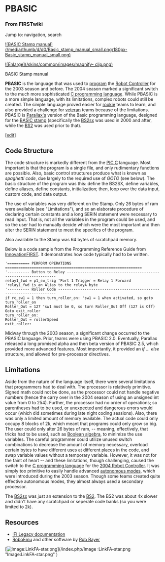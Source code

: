 # PBASIC

### From FIRSTwiki

Jump to: navigation, search

[![BASIC Stamp manual](/media/thumb/d/d0/Basic_stamp_manual_small.png/180px-
Basic_stamp_manual_small.png)](/index.php/Image:Basic_stamp_manual_small.png
"BASIC Stamp manual" )

[![Enlarge](/skins/common/images/magnify-
clip.png)](/index.php/Image:Basic_stamp_manual_small.png "Enlarge" )

BASIC Stamp manual

**PBASIC** is the language that was used to [program](/index.php/Programming "Programming" ) the [Robot Controller](/index.php/Robot_Controller "Robot Controller" ) for the 2003 season and before. The 2004 season marked a significant switch to the much more sophisticated [C programming language](/index.php/PIC_C "PIC C" ). While PBASIC is a more simple language, with its limitations, complex robots could still be created. The simple language proved easier for [rookie](/index.php?title=Rookie&action=edit "Rookie" ) teams to learn, and also provided a challenge for [veteran](/index.php?title=Veteran&action=edit "Veteran" ) teams because of the limitations. PBASIC is [Parallax's](/index.php/Parallax "Parallax" ) version of the Basic programming language, designed for the [BASIC stamp](/index.php/BASIC_stamp "BASIC stamp" ) (specifically the [BS2sx](/index.php/BS2sx "BS2sx" ) was used in 2000 and after, while the [BS2](/index.php/BS2 "BS2" ) was used prior to that). 

[[edit](/index.php?title=PBASIC&action=edit&section=1 "Edit section: Code
Structure" )]

## Code Structure

The code structure is markedly different from the [PIC C](/index.php/PIC_C
"PIC C" ) language. Most important is that the program is a single file, and
only rudimentary functions are possible. Also, basic control structures
produce what is known as _spaghetti code_, due largely to the required use of
_GOTO_ (see below). The basic structure of the program was this: define the
BS2SX, define variables, define aliases, define constants, initialization;
then, loop over the data input, custom code, and data output.

The use of variables was very different on the Stamp. Only 26 bytes of ram
were available (see "Limitations"), and so an elaborate procedure of declaring
certain constants and a long SERIN statement were necessary to read input.
That is, not all the variables in the program could be used, and so the user
had to manually decide which were the most important and then alter the SERIN
statement to meet the specifics of the program.

Also available to the Stamp was 64 bytes of scratchpad memory.

Below is a code sample from the Programming Reference Guide from
[InnovationFIRST](/index.php/InnovationFIRST "InnovationFIRST" ). It
demonstrates how code typically had to be written.

    
    
    
    '========== PERFORM OPERATIONS ==============================================================
    '---------- Button to Relay -----------------------------------------------------------------
    relay1_fwd = p1_sw_trig 'Port 1 Trigger = Relay 1 Forward
    'relay1_fwd is an Alias to the relayA byte
    '---------- Roller Code ---------------------------------------------------------------------
    if rc_sw1 = 1 then turn_roller_on: 'sw1 = 1 when activated, so goto turn_roller_on
    Roller_Out = 127 'sw1 must be 0, so turn Roller_Out Off (127 is Off)
    Goto exit_roller
    turn_roller_on:
    Roller_Out = rollerSpeed
    exit_roller:
    
    

Midway through the 2003 season, a significant change occurred to the PBASIC
language. Prior, teams were using PBASIC 2.0. Eventually, Parallax released a
long promised alpha and then beta version of PBASIC 2.5, which provided more
advanced features. Most importantly, it provided an _if ... else_ structure,
and allowed for pre-processor directives.


## Limitations

Aside from the nature of the language itself, there were several limitations
that programmers had to deal with. The processor is relatively primitive.
Signed math could not be done, as the processor could not handle negative
numbers (hence the carry over in the 2004 season of using an unsigned int
value from 0 to 254). Further, the processor had no order of operations; so
parentheses had to be used, or unexpected and dangerous errors would occur
(which did sometimes during late night coding sessions). Also, there was only
a limited amount of memory available. The actual code could only occupy 8
blocks of 2k, which meant that programs could only grow so big. The user could
only alter 26 bytes of ram, -- meaning, effectively, that tricks had to be
used, such as [Boolean algebra](/index.php?title=Boolean_algebra&action=edit
"Boolean algebra" ), to minimize the use variables. The careful programmer
could utilize unused switch combinations to decrease the amount of memory
necessary, overload certain bytes to have different uses at different places
in the code, and swap variable values without a temporary variable. However,
it was not for the faint of heart -- and these limitations, though
challenging, caused the switch to the [C programming
language](/index.php/PIC_C "PIC C" ) for the [2004 Robot
Controller](/index.php/Robot_Controller_%282004%29 "Robot Controller \(2004\)"
). It was simply too primitive to easily handle advanced [autonomous
modes](/index.php/Autonomous_mode "Autonomous mode" ), which were introduced
during the 2003 season. Though some teams created quite effective autonomous
modes, they almost always used a secondary processor.

  
The [BS2sx](/index.php/BS2sx "BS2sx" ) was just an extension to the
[BS2](/index.php/BS2 "BS2" ). The BS2 was about 4x slower and didn't have any
scratchpad or seperate code banks (so you were limited to 2k).


## Resources

  * [IFI Legacy documentation](http://innovationfirst.com/FIRSTRobotics/documentation-legacy.htm "http://innovationfirst.com/FIRSTRobotics/documentation-legacy.htm" )
  * [RoboEmu](http://www.robbayer.com/software.htm "http://www.robbayer.com/software.htm" ) and other software by [Rob Bayer](/index.php?title=Rob_Bayer&action=edit "Rob Bayer" )

[![Image:LinkFA-star.png](/media/6/60/LinkFA-star.png)](/index.php/Image
:LinkFA-star.png "Image:LinkFA-star.png" )

